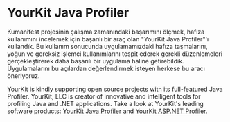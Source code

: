 # YourKit Java Profiler #

Kumanifest projesinin çalışma zamanındaki başarımını ölçmek, hafıza kullanımını incelemek için başarılı bir araç olan "YourKit Java Profiler"'ı kullandık. Bu kullanım sonucunda uygulamamızdaki hafıza taşmalarını, yoğun ve gereksiz işlemci kullanımlarını tespit ederek gerekli düzenlemeleri gerçekleştirerek daha başarılı bir uygulama haline getirebildik. Uygulamalarını bu açılardan değerlendirmek isteyen herkese bu aracı öneriyoruz.

YourKit is kindly supporting open source projects with its full-featured Java Profiler.
YourKit, LLC is creator of innovative and intelligent tools for profiling
Java and .NET applications. Take a look at YourKit's leading software products:
[YourKit Java Profiler](http://www.yourkit.com/java/profiler/index.jsp) and
[YourKit ASP.NET Profiler](http://www.yourkit.com/.net/profiler/index.jsp).